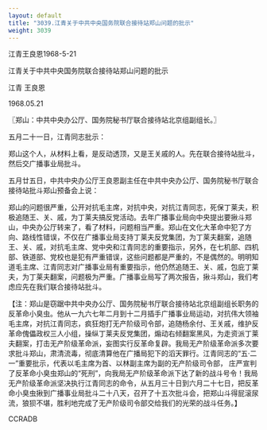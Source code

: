 ```yaml
---
layout: default
title: "3039.江青关于中共中央国务院联合接待站郑山问题的批示"
weight: 3039
---
```


江青王良恩1968-5-21

江青关于中共中央国务院联合接待站郑山问题的批示

江青 王良恩

1968.05.21

〖郑山：中共中央办公厅、国务院秘书厅联合接待站北京组副组长。〗

五月二十一日，江青同志批示：

郑山这个人，从材料上看，是反动透顶，又是王关戚的人。先在联合接待站批斗，然后交广播事业局批斗。

五月廿五日，中共中央办公厅王良恩副主任在中共中央办公厅、国务院秘书厅联合接待站批斗郑山预备会上说：

郑山的问题很严重，公开对抗毛主席，对抗中央，对抗江青同志，死保丁莱夫，积极追随王、关、戚，为丁莱夫搞反党活动。去年广播事业局向中央提出要揪斗郑山，中央办公厅转来了，看了材料，问题相当严重。郑山在文化大革命中犯了方向、路线性错误，不仅在广播事业局支持丁莱夫反党集团，为丁莱夫翻案，追随王、关、戚，对抗毛主席、党中央和江青同志的重要指示，另外，在七机部、四机部、铁道部、党校也是犯有严重错误，这些问题都是严重的，不是偶然的。明明知道毛主席、江青同志对广播事业局有重要指示，他仍然追随王、关、戚，包庇丁莱夫，为丁莱夫翻案，问题极为严重。广播事业局写了两次报告，揪斗郑山，我们考虑应先在我们联合接待站批斗。

【注：郑山是窃踞中共中央办公厅、国务院秘书厅联合接待站北京组副组长职务的反革命小臭虫。他从一九六七年二月到十二月插手广播事业局运动，对抗伟大领袖毛主席，对抗江青同志，疯狂炮打无产阶级司令部，追随杨余付、王关戚，维护反革命傀儡政权三人小组，操纵丁莱夫反党集团，煽动右倾翻案黑风，为走资派丁莱夫翻案，打击无产阶级革命派，妄图实行反革命复辟。我局无产阶级革命派多次要求批斗郑山，肃清流毒，彻底清算他在广播局犯下的滔天罪行。江青同志的“五·二一”重要批示，代表以毛主席为首、以林副主席为副的无产阶级司令部， 庄严宣判了反革命小臭虫郑山的“死刑”，向我局无产阶级革命派下达了新的战斗号令！我局无产阶级革命派坚决执行江青同志的命令，从五月三十日到六月二十七日，把反革命小臭虫揪到广播事业局批斗二十八天，召开了十五次批斗会，把郑山斗得屁滚尿流，狼狈不堪，胜利地完成了无产阶级司令部交给我们的光荣的战斗任务。】

CCRADB

